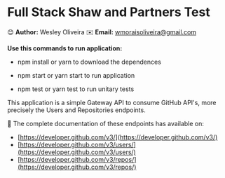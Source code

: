 # Full Stack Shaw and Partners Test

😊 **Author:** Wesley Oliveira
✉️ **Email:** [wmoraisoliveira@gmail.com](mailto:wmoraisoliveira@gmail.com)

**Use this commands to run application:**

* npm install or yarn to download the dependences

* npm start or yarn start to run application

* npm test or yarn test to run unitary tests

This application is a simple Gateway API to consume GitHub API's, more precisely the Users and Repositories endpoints.

📖 The complete documentation of these endpoints has available on:
 * [https://developer.github.com/v3/](https://developer.github.com/v3/)
 * [https://developer.github.com/v3/users/](https://developer.github.com/v3/users/)
 * [https://developer.github.com/v3/repos/](https://developer.github.com/v3/repos/)
